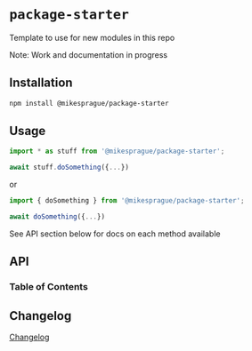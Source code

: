 # `package-starter`

Template to use for new modules in this repo

Note: Work and documentation in progress

## Installation

```bash
npm install @mikesprague/package-starter
```

## Usage

```javascript
import * as stuff from '@mikesprague/package-starter';

await stuff.doSomething({...})
```

or

```javascript
import { doSomething } from '@mikesprague/package-starter';

await doSomething({...})
```

See API section below for docs on each method available

## API

<!-- Generated by documentation.js. Update this documentation by updating the source code. -->

### Table of Contents

## Changelog

[Changelog](https://github.com/mikesprague/packages/blob/main/packages/package-starter/CHANGELOG.md)
